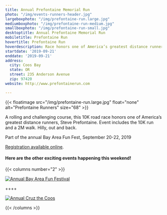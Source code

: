 ```yaml
---
title: Annual Prefontaine Memorial Run
photo: "/img/events-runners-header.jpg"
largeboxphoto: "/img/prefontaine-run.large.jpg"
mediumboxphoto: "/img/prefontaine-run-medium.jpg"
smallboxphoto: "/img/prefontaine-run-small.jpg"
desktoptitle: Annual Prefontaine Memorial Run
mobiletitle: Prefontaine Run
hovertitle: Prefontaine Run
hoverdescription: Race honors one of America’s greatest distance runners, Steve Prefontaine.
startdate: '2019-09-21'
enddate: '2019-09-21'
address:
  city: Coos Bay
  state: OR
  street: 235 Anderson Avenue
  zip: 97420
website: http://www.prefontainerun.com

---
```

{{< floatimage src="/img/prefontaine-run.large.jpg" float="none" alt="Prefontaine Runners" size="68" >}}

A rolling and challenging course, this 10K road race honors one of America’s greatest distance runners, Steve Prefontaine. Event includes the 10K run and a 2M walk. Hilly, out and back.

Part of the annual Bay Area Fun Fest, September 20-22, 2019

[Registration available online](http://www.prefontainerun.com/).

#### Here are the other exciting events happening this weekend!

{{< columns number="2" >}}

[![Annual Bay Area Fun Festival](/img/bay-area-fun-festival-column.jpg)](/event/annual-bay-area-fun-festival-2019/)

\++++

[![Annual Cruz the Coos](/img/cruz-the-coos-column.jpg)](/event/annual-cruz-the-coos/)

{{< /columns >}}

